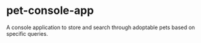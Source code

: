 # pet-console-app
A console application to store and search through adoptable pets based on specific queries.
